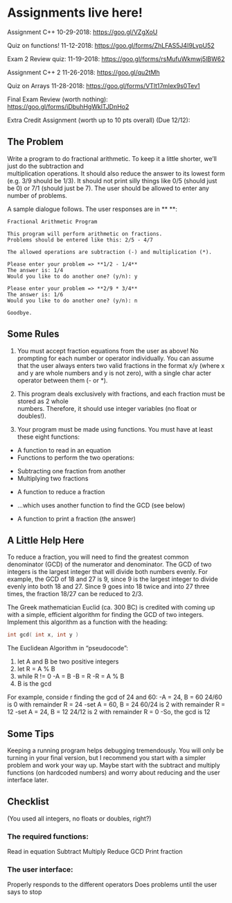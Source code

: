 # Assignments live here!

Assignment C++ 10-29-2018: https://goo.gl/VZgXoU 

Quiz on functions! 11-12-2018: https://goo.gl/forms/ZhLFAS5J4I9LvpU52

Exam 2 Review quiz: 11-19-2018: https://goo.gl/forms/rsMufuWkmwj5lBW62

Assignment C++ 2 11-26-2018: https://goo.gl/qu2tMh

Quiz on Arrays 11-28-2018: https://goo.gl/forms/VTlt17mIex9s0Tev1

Final Exam Review (worth nothing): https://goo.gl/forms/iDbuhHgWklTJDnHo2

Extra Credit Assignment (worth up to 10 pts overall) (Due 12/12):

## The  Problem
Write  a  program  to  do  fractional  arithmetic. To  keep  it  a  little  shorter,  we’ll  just  do  the  subtraction  and  
multiplication  operations. It  should  also  reduce  the  answer  to  its  lowest  form (e.g.  3/9  should  be  1/3).  It  should not print silly things like 0/5 (should just be 0) or 7/1 (should just be 7). The user should be allowed to enter any number of problems. 

A sample dialogue follows. The user responses are in ** **:

    Fractional Arithmetic Program 
  
    This program will perform arithmetic on fractions. 
    Problems should be entered like this: 2/5 - 4/7

    The allowed operations are subtraction (-) and multiplication (*). 
    
    Please enter your problem => **1/2 - 1/4** 
    The answer is: 1/4 
    Would you like to do another one? (y/n): y

    Please enter your problem => **2/9 * 3/4**
    The answer is: 1/6 
    Would you like to do another one? (y/n): n

    Goodbye. 

## Some Rules
1. You must accept fraction equations from the user as above! No prompting for each number or operator 
individually. You can assume that the user always enters two valid fractions 
in the format x/y (where x and y are whole numbers and y is not zero), with a single char
acter operator between them (- or *).

2. This  program  deals  exclusively  with  fractions, and  each  fraction  must  be stored  as  2  whole  
numbers.  Therefore, it should use integer variables (no float or doubles!).

3. Your program must be made using functions. You must have at least these eight functions:
- A function to read in an equation
- Functions to perform the two operations:
* Subtracting one fraction from another
* Multiplying two fractions
- A function to reduce a fraction
* ...which uses another function to find the GCD (see below)
- A function to print a fraction (the answer)

## A Little Help Here
To  reduce  a  fraction,  you  will  need  to  find  the  greatest common denominator (GCD) of  the  numerator  and
denominator.  The GCD of  two  integers  is  the  largest  integer  that  will  divide  both  numbers evenly. For example, the GCD of 18 and 27 is 9, since 9 is the largest integer to divide evenly into both 18 and 27. Since 9 goes into 18 twice and into 27 three times, the fraction 18/27 can be reduced to 2/3. 

The Greek mathematician Euclid (ca. 300 BC) is credited with coming up with a simple, efficient algorithm 
for finding the GCD of two integers.  Implement this algorithm as a function with the heading:
```cpp
int gcd( int x, int y ) 
```
The Euclidean Algorithm in “pseudocode”: 
1. let A and B be two positive integers
2. let R = A % B  
3. while R != 0
-A = B
-B = R 
-R = A % B  
4. B is the gcd

For example, conside r finding the gcd of 24 and 60:
-A = 24, B = 60      24/60 is 0 with remainder R = 24
-set A = 60, B = 24  60/24 is 2 with remainder R = 12
-set A = 24, B = 12  24/12 is 2 with remainder R = 0 
-So, the gcd is 12

## Some Tips 
Keeping a running program helps debugging tremendously. You will only be turning in your final version, but I recommend you start with a simpler problem and work your way up. Maybe start with the subtract and multiply functions (on hardcoded numbers) and worry about reducing and the user interface later.

## Checklist
(You used all integers, no floats or doubles, right?)

### The required functions:
Read in equation
Subtract
Multiply
Reduce
GCD
Print fraction

### The user interface:
Properly responds to the different operators
Does problems until the user says to stop
